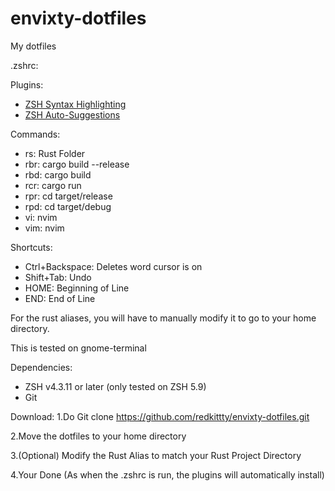 # envixty-dotfiles
My dotfiles

.zshrc:

Plugins:
- [ZSH Syntax Highlighting](https://github.com/zsh-users/zsh-autosuggestions)
- [ZSH Auto-Suggestions](https://github.com/zsh-users/zsh-autosuggestions)

Commands:
- rs: Rust Folder
- rbr: cargo build --release
- rbd: cargo build
- rcr: cargo run
- rpr: cd target/release
- rpd: cd target/debug
- vi: nvim
- vim: nvim

Shortcuts:
- Ctrl+Backspace: Deletes word cursor is on
- Shift+Tab: Undo
- HOME: Beginning of Line
- END: End of Line

For the rust aliases, you will have to manually modify it to go to your home directory.

This is tested on gnome-terminal

Dependencies:
- ZSH v4.3.11 or later (only tested on ZSH 5.9)
- Git

Download:
1.Do Git clone https://github.com/redkittty/envixty-dotfiles.git

2.Move the dotfiles to your home directory

3.(Optional) Modify the Rust Alias to match your Rust Project Directory

4.Your Done (As when the .zshrc is run, the plugins will automatically install)
